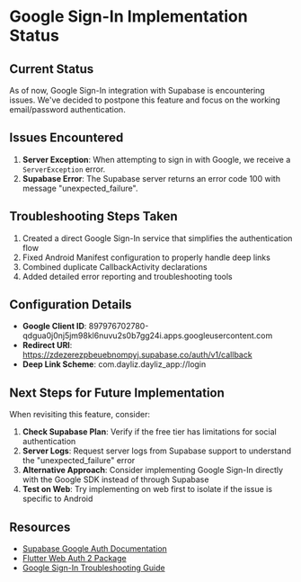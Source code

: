 # Google Sign-In Implementation Status

## Current Status

As of now, Google Sign-In integration with Supabase is encountering issues. We've decided to postpone this feature and focus on the working email/password authentication.

## Issues Encountered

1. **Server Exception**: When attempting to sign in with Google, we receive a `ServerException` error.
2. **Supabase Error**: The Supabase server returns an error code 100 with message "unexpected_failure".

## Troubleshooting Steps Taken

1. Created a direct Google Sign-In service that simplifies the authentication flow
2. Fixed Android Manifest configuration to properly handle deep links
3. Combined duplicate CallbackActivity declarations
4. Added detailed error reporting and troubleshooting tools

## Configuration Details

- **Google Client ID**: 897976702780-qdgua0j0nj5jm98kl6nuvu2s0b7gg24i.apps.googleusercontent.com
- **Redirect URI**: https://zdezerezpbeuebnompyj.supabase.co/auth/v1/callback
- **Deep Link Scheme**: com.dayliz.dayliz_app://login

## Next Steps for Future Implementation

When revisiting this feature, consider:

1. **Check Supabase Plan**: Verify if the free tier has limitations for social authentication
2. **Server Logs**: Request server logs from Supabase support to understand the "unexpected_failure" error
3. **Alternative Approach**: Consider implementing Google Sign-In directly with the Google SDK instead of through Supabase
4. **Test on Web**: Try implementing on web first to isolate if the issue is specific to Android

## Resources

- [Supabase Google Auth Documentation](https://supabase.com/docs/guides/auth/social-login/auth-google)
- [Flutter Web Auth 2 Package](https://pub.dev/packages/flutter_web_auth_2)
- [Google Sign-In Troubleshooting Guide](./google_sign_in_troubleshooting.md)
